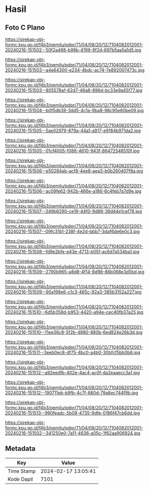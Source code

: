# Hasil

## Foto C Plano

https://sirekap-obj-formc.kpu.go.id/f4b3/pemilu/pdpr/71/04/08/20/12/7104082012001-20240216-151502--50f2a488-b98b-4199-8f2d-697b5aa5a1d5.jpg

https://sirekap-obj-formc.kpu.go.id/f4b3/pemilu/pdpr/71/04/08/20/12/7104082012001-20240216-151503--a4e64300-e234-4bdc-ac74-7e892007473c.jpg

https://sirekap-obj-formc.kpu.go.id/f4b3/pemilu/pdpr/71/04/08/20/12/7104082012001-20240216-151503--805578af-62d7-46a8-896d-bc33e9a45f77.jpg

https://sirekap-obj-formc.kpu.go.id/f4b3/pemilu/pdpr/71/04/08/20/12/7104082012001-20240216-151504--b0f5db39-3dd5-4c1a-9ba8-98c95e60be09.jpg

https://sirekap-obj-formc.kpu.go.id/f4b3/pemilu/pdpr/71/04/08/20/12/7104082012001-20240216-151505--5ae02979-879a-44a1-a917-e9184b971da2.jpg

https://sirekap-obj-formc.kpu.go.id/f4b3/pemilu/pdpr/71/04/08/20/12/7104082012001-20240216-151505--01cf4005-f088-4610-943f-86472548510f.jpg

https://sirekap-obj-formc.kpu.go.id/f4b3/pemilu/pdpr/71/04/08/20/12/7104082012001-20240216-151506--e50284ab-acf8-4ee8-aea3-b0b260407f8a.jpg

https://sirekap-obj-formc.kpu.go.id/f4b3/pemilu/pdpr/71/04/08/20/12/7104082012001-20240216-151506--ac09fe62-942b-466e-a186-6c4feb7a7d9e.jpg

https://sirekap-obj-formc.kpu.go.id/f4b3/pemilu/pdpr/71/04/08/20/12/7104082012001-20240216-151507--349b6290-ce19-44f0-9d88-38d44e1cef78.jpg

https://sirekap-obj-formc.kpu.go.id/f4b3/pemilu/pdpr/71/04/08/20/12/7104082012001-20240216-151507--09fc31b1-238f-4e2d-bbb7-3daf6de6e0c3.jpg

https://sirekap-obj-formc.kpu.go.id/f4b3/pemilu/pdpr/71/04/08/20/12/7104082012001-20240216-151508--fd9e2bfe-e43e-4713-b05f-ac6d7a534ba1.jpg

https://sirekap-obj-formc.kpu.go.id/f4b3/pemilu/pdpr/71/04/08/20/12/7104082012001-20240216-151509--2790b965-a8d8-4f14-8d98-86b068e3d5bd.jpg

https://sirekap-obj-formc.kpu.go.id/f4b3/pemilu/pdpr/71/04/08/20/12/7104082012001-20240216-151509--90a198e6-c1c3-465c-92a3-385b3152a227.jpg

https://sirekap-obj-formc.kpu.go.id/f4b3/pemilu/pdpr/71/04/08/20/12/7104082012001-20240216-151510--6d5b358d-b953-4420-a94e-cec40fb37a25.jpg

https://sirekap-obj-formc.kpu.go.id/f4b3/pemilu/pdpr/71/04/08/20/12/7104082012001-20240216-151510--11ee36c8-5f2b-4880-880b-6ed824e26b3d.jpg

https://sirekap-obj-formc.kpu.go.id/f4b3/pemilu/pdpr/71/04/08/20/12/7104082012001-20240216-151511--3eeb0ec8-df75-4bc0-a4b0-30bfcf5bb0b6.jpg

https://sirekap-obj-formc.kpu.go.id/f4b3/pemilu/pdpr/71/04/08/20/12/7104082012001-20240216-151512--a92eedfb-402e-4ac4-ac0f-da2eaaecc3a1.jpg

https://sirekap-obj-formc.kpu.go.id/f4b3/pemilu/pdpr/71/04/08/20/12/7104082012001-20240216-151512--190711eb-b9fb-4c7f-880d-79a8ec744f9b.jpg

https://sirekap-obj-formc.kpu.go.id/f4b3/pemilu/pdpr/71/04/08/20/12/7104082012001-20240216-151513--990feadc-5b08-4735-9dfe-0186f47cb6dd.jpg

https://sirekap-obj-formc.kpu.go.id/f4b3/pemilu/pdpr/71/04/08/20/12/7104082012001-20240216-151502--341250e0-7a11-4636-a05c-1f62aa906924.jpg


## Metadata

| Key        | Value               |
| ---------- | ------------------- |
| Time Stamp | 2024-02-17 13:05:41 |
| Kode Dapil | 7101                |



